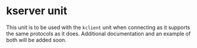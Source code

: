 # kserver unit

This unit is to be used with the `kclient` unit when connecting as it supports the same protocols as it does.  Additional documentation and an example of both will be added soon.
